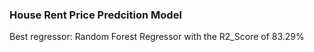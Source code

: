 ### House Rent Price Predcition Model
Best regressor: Random Forest Regressor with the R2_Score of 83.29%
